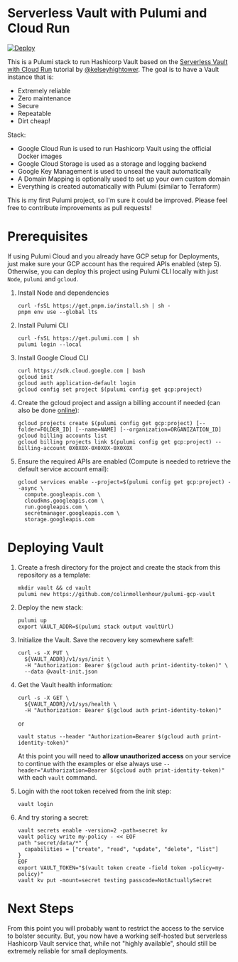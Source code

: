 # Serverless Vault with Pulumi and Cloud Run

[![Deploy](https://get.pulumi.com/new/button.svg)](https://app.pulumi.com/new?template=https://github.com/colinmollenhour/pulumi-gcp-vault)

This is a Pulumi stack to run Hashicorp Vault based on the [Serverless Vault with Cloud Run](https://github.com/kelseyhightower/serverless-vault-with-cloud-run)
tutorial by [@kelseyhightower](https://github.com/kelseyhightower). The goal is to have a Vault instance that is:

- Extremely reliable
- Zero maintenance
- Secure
- Repeatable
- Dirt cheap!

Stack:
- Google Cloud Run is used to run Hashicorp Vault using the official Docker images
- Google Cloud Storage is used as a storage and logging backend
- Google Key Management is used to unseal the vault automatically
- A Domain Mapping is optionally used to set up your own custom domain
- Everything is created automatically with Pulumi (similar to Terraform)

This is my first Pulumi project, so I'm sure it could be improved. Please feel free to contribute improvements as pull requests!

# Prerequisites

If using Pulumi Cloud and you already have GCP setup for Deployments, just make sure your GCP account has the
required APIs enabled (step 5).
Otherwise, you can deploy this project using Pulumi CLI locally with just `Node`, `pulumi` and `gcloud`.

1. Install Node and dependencies
   ```shell
   curl -fsSL https://get.pnpm.io/install.sh | sh -
   pnpm env use --global lts
   ```
2. Install Pulumi CLI
   ```shell
   curl -fsSL https://get.pulumi.com | sh
   pulumi login --local
   ```
3. Install Google Cloud CLI
   ```shell
   curl https://sdk.cloud.google.com | bash
   gcloud init
   gcloud auth application-default login
   gcloud config set project $(pulumi config get gcp:project)
   ```
4. Create the gcloud project and assign a billing account if needed (can also be done [online](https://console.cloud.google.com/welcome)):
   ```shell
   gcloud projects create $(pulumi config get gcp:project) [--folder=FOLDER_ID] [--name=NAME] [--organization=ORGANIZATION_ID]
   gcloud billing accounts list
   gcloud billing projects link $(pulumi config get gcp:project) --billing-account 0X0X0X-0X0X0X-0X0X0X
   ```
5. Ensure the required APIs are enabled (Compute is needed to retrieve the default service account email):
    ```shell
    gcloud services enable --project=$(pulumi config get gcp:project) --async \
      compute.googleapis.com \
      cloudkms.googleapis.com \
      run.googleapis.com \
      secretmanager.googleapis.com \
      storage.googleapis.com
    ```

# Deploying Vault

1. Create a fresh directory for the project and create the stack from this repository as a template:
   ```shell
   mkdir vault && cd vault
   pulumi new https://github.com/colinmollenhour/pulumi-gcp-vault
   ```
2. Deploy the new stack:
    ```shell
    pulumi up
    export VAULT_ADDR=$(pulumi stack output vaultUrl)
    ```
3. Initialize the Vault. Save the recovery key somewhere safe!!:
   ```shell
   curl -s -X PUT \
     ${VAULT_ADDR}/v1/sys/init \
     -H "Authorization: Bearer $(gcloud auth print-identity-token)" \
     --data @vault-init.json
   ```
4. Get the Vault health information:
   ```shell
   curl -s -X GET \
     ${VAULT_ADDR}/v1/sys/health \
     -H "Authorization: Bearer $(gcloud auth print-identity-token)"
   ```
   or
   ```shell
   vault status --header "Authorization=Bearer $(gcloud auth print-identity-token)"
   ```
   At this point you will need to **allow unauthorized access** on your service to continue with the examples or else
   always use `--header="Authorization=Bearer $(gcloud auth print-identity-token)"` with each `vault` command.

5. Login with the root token received from the init step:
   ```shell
   vault login
   ```
6. And try storing a secret:
   ```shell
   vault secrets enable -version=2 -path=secret kv
   vault policy write my-policy - << EOF
   path "secret/data/*" {
     capabilities = ["create", "read", "update", "delete", "list"]
   }
   EOF
   export VAULT_TOKEN="$(vault token create -field token -policy=my-policy)"
   vault kv put -mount=secret testing passcode=NotActuallySecret
   ```
   
# Next Steps

From this point you will probably want to restrict the access to the service to bolster security. But, you now have
a working self-hosted but serverless Hashicorp Vault service that, while not "highly available", should still be
extremely reliable for small deployments.